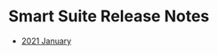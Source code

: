 # Smart Suite Release Notes

<PageHeader />

* [2021 January](./2021-january/README.md)
  
<PageFooter />